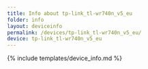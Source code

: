 ```yaml
---
title: Info about tp-link_tl-wr740n_v5_eu
folder: info
layout: deviceinfo
permalink: /devices/tp-link_tl-wr740n_v5_eu/
device: tp-link_tl-wr740n_v5_eu
---
```

{% include templates/device_info.md %}
